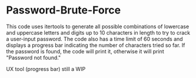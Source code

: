 # Password-Brute-Force

This code uses itertools to generate all possible combinations of lowercase and uppercase letters and digits up to 10 characters in length to try to crack a user-input password. The code also has a time limit of 60 seconds and displays a progress bar indicating the number of characters tried so far. If the password is found, the code will print it, otherwise it will print "Password not found."

UX tool (progress bar) still a WIP
